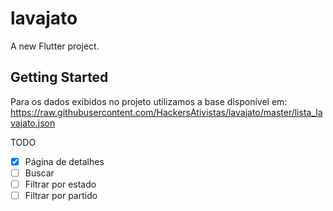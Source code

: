 # lavajato

A new Flutter project.

## Getting Started

Para os dados exibidos no projeto utilizamos a base disponível em: https://raw.githubusercontent.com/HackersAtivistas/lavajato/master/lista_lavajato.json

TODO

- [x] Página de detalhes
- [ ] Buscar 
- [ ] Filtrar por estado
- [ ] Filtrar por partido
